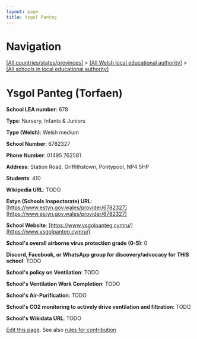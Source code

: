 ```yaml
---
layout: page
title: Ysgol Panteg
---
```

# Navigation

[[All countries/states/provinces]](../../..) > [[All Welsh local educational authority]](../..) > [[All schools in local educational authority]](..)

# Ysgol Panteg (Torfaen)

**School LEA number**: 678

**Type**: Nursery, Infants & Juniors

**Type (Welsh)**: Welsh medium

**School Number**: 6782327

**Phone Number**: 01495 762581

**Address**: Station Road, Griffithstown, Pontypool, NP4 5HP

**Students**: 410

**Wikipedia URL**: TODO

**Estyn (Schools Inspectorate) URL**: [https://www.estyn.gov.wales/provider/6782327](https://www.estyn.gov.wales/provider/6782327)

**School Website**: [https://www.ysgolpanteg.cymru/](https://www.ysgolpanteg.cymru/)

**School's overall airborne virus protection grade (0-5)**: 0

**Discord, Facebook, or WhatsApp group for discovery/advocacy for THIS school**: TODO

**School's policy on Ventilation**: TODO

**School's Ventilation Work Completion**: TODO

**School's Air-Purification**: TODO

**School's CO2 monitoring to actively drive ventilation and filtration**: TODO

**School's Wikidata URL**: TODO




[Edit this page](https://github.com/ventilate-schools/Wales/edit/prif/./Torfaen/Ysgol_Panteg.md). See also [rules for contribution](../../../contribution-rules/)